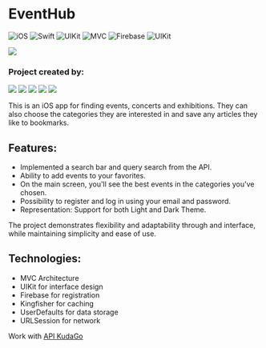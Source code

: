 # EventHub

![iOS](https://img.shields.io/badge/iOS-15.0-lightblue)  ![Swift](https://img.shields.io/badge/Swift-blue)  ![UIKit](https://img.shields.io/badge/UIKit-mediumpurple) ![MVC](https://img.shields.io/badge/MVC-hotpink) ![Firebase](https://img.shields.io/badge/Firebase-blue) ![UIKit](https://img.shields.io/badge/Kingfisher-mediumpurple)

  <img src="EventHub/Resources/appReadMe.png" weight=50>
</kbd>


### Project created by:
<p align="left"> 
<a href="https://github.com/manameninja">
<img src="https://img.shields.io/badge/Daniil Pavlenko (TeamLead)-hotpink"/></a>
<a href="https://github.com/Julia4723">
<img src="https://img.shields.io/badge/Julia Knyazeva-lightblue"/></a>
<a href="https://github.com/nikmosyl">
<img src="https://img.shields.io/badge/Nikmosyl-mediumpurple"/></a>
<a href="https://github.com/DERBINOLEG">
<img src="https://img.shields.io/badge/DERBINOLEG-plum"/></a>
<a href="https://github.com/Bokhulenkov">
<img src="https://img.shields.io/badge/Alexander-cadetblue"/></a>

This is an iOS app for finding events, concerts and exhibitions. They can also choose the categories they are interested in and save any articles they like to bookmarks.

## Features:
- Implemented a search bar and query search from the API.
- Ability to add events to your favorites.
- On the main screen, you'll see the best events in the categories you've chosen.
- Possibility to register and log in using your email and password.
- Representation: Support for both Light and Dark Theme.

The project demonstrates flexibility and adaptability through  and interface, while maintaining simplicity and ease of use.

## Technologies:
- MVC Architecture
- UIKit for interface design
- Firebase for registration
- Kingfisher for caching
- UserDefaults for data storage
- URLSession for network

Work with [API KudaGo](https://docs.kudago.com/api/#)
